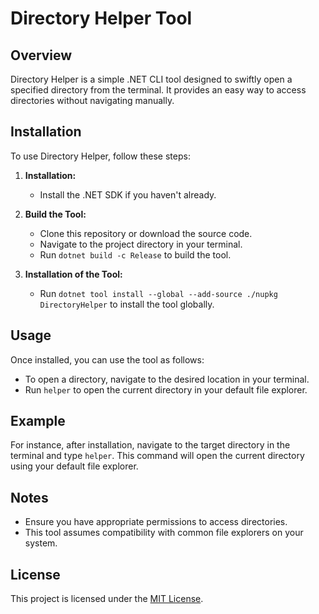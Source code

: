 # Directory Helper Tool

## Overview

Directory Helper is a simple .NET CLI tool designed to swiftly open a specified directory from the terminal. It provides an easy way to access directories without navigating manually.

## Installation

To use Directory Helper, follow these steps:

1. **Installation:**

   - Install the .NET SDK if you haven't already.

2. **Build the Tool:**

   - Clone this repository or download the source code.
   - Navigate to the project directory in your terminal.
   - Run `dotnet build -c Release` to build the tool.

3. **Installation of the Tool:**
   - Run `dotnet tool install --global --add-source ./nupkg DirectoryHelper` to install the tool globally.

## Usage

Once installed, you can use the tool as follows:

- To open a directory, navigate to the desired location in your terminal.
- Run `helper` to open the current directory in your default file explorer.

## Example

For instance, after installation, navigate to the target directory in the terminal and type `helper`. This command will open the current directory using your default file explorer.

## Notes

- Ensure you have appropriate permissions to access directories.
- This tool assumes compatibility with common file explorers on your system.

## License

This project is licensed under the [MIT License](LICENSE).
